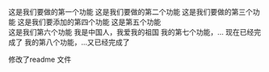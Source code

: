 这是我们要做的第一个功能
这是我们要做的第二个功能
这是我们要做的第三个功能
这是我们要添加的第四个功能
这是第五个功能  
这是我们第六个功能
我是中国人，我爱我的祖国
我的第七个功能，... 现在已经完成了
我的第八个功能，...又已经完成了

修改了readme 文件